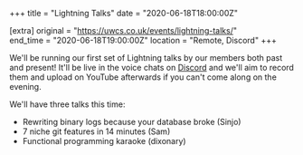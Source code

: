 +++
title = "Lightning Talks"
date = "2020-06-18T18:00:00Z"

[extra]
original = "https://uwcs.co.uk/events/lightning-talks/"    
end_time = "2020-06-18T19:00:00Z"
location = "Remote, Discord"
+++

We'll be running our first set of Lightning talks by our members both past and present\! It'll be live in the voice chats on [Discord](http://discord.gg/uwcs) and we'll aim to record them and upload on YouTube afterwards if you can't come along on the evening.

We'll have three talks this time:

  - Rewriting binary logs because your database broke (Sinjo)
  - 7 niche git features in 14 minutes (Sam)
  - Functional programming karaoke (dixonary)

